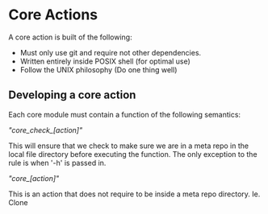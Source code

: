 # Core Actions

A core action is built of the following:

- Must only use git and require not other dependencies.
- Written entirely inside POSIX shell (for optimal use)
- Follow the UNIX philosophy (Do one thing well)

##  Developing a core action

Each core module must contain a function of the following semantics:

*"core_check_[action]"*

This will ensure that we check to make sure we are in a meta repo in the local
file directory before executing the function.
The only exception to the rule is when '-h' is passed in.

*"core_[action]"*

This is an action that does not require to be inside a meta repo directory.
Ie. Clone
